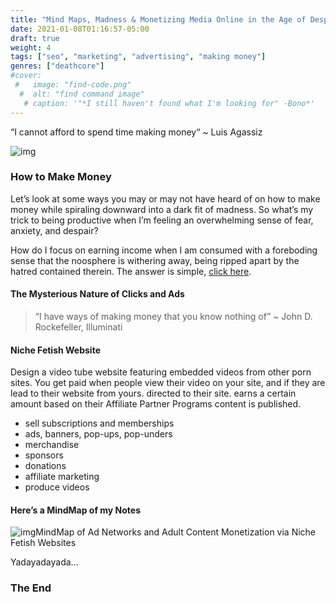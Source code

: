 ```yaml
---
title: "Mind Maps, Madness & Monetizing Media Online in the Age of Despair"
date: 2021-01-08T01:16:57-05:00
draft: true
weight: 4
tags: ["seo", "marketing", "advertising", "making money"]
genres: ["deathcore"]
#cover:
 #   image: "find-code.png"
  #  alt: "find command image"
   # caption: '"*I still haven't found what I'm looking for" -Bono*'
---
```


“I cannot afford to spend time making money“  ~ Luis Agassiz

![img](https://cdn-images-1.medium.com/max/906/1*CpaTopSoMP07V5FJkg4ffQ.png) 


### How to Make Money 

Let’s look at some ways you may or may not have heard of on how to make money while spiraling downward into a dark fit of madness. So what’s my trick to being productive when I’m feeling an overwhelming sense of fear, anxiety, and despair? 

How do I focus on earning income when I am consumed with a foreboding sense that the noosphere is withering away, being ripped apart by the hatred contained therein. The answer is simple, [click here](https://davidclegg.dev).

#### The Mysterious Nature of Clicks and Ads

> “I have ways of making money that you know nothing of”  ~ John D. Rockefeller, Illuminati

#### Niche Fetish Website

Design a video tube website featuring embedded videos from other porn sites. You get paid when people view their video on your site, and if they are lead to their website from yours. directed to their site. earns a certain amount based on their Affiliate Partner Programs content is published.

- sell subscriptions and memberships
- ads, banners, pop-ups, pop-unders
- merchandise
- sponsors
- donations
- affiliate marketing
- produce videos

#### Here’s a MindMap of my Notes

![img](https://cdn-images-1.medium.com/max/906/1*E7ajhr3AJ9VJVPiuqL8lbQ.png)MindMap of Ad Networks and Adult Content Monetization via Niche Fetish Websites

Yadayadayada…

### The End